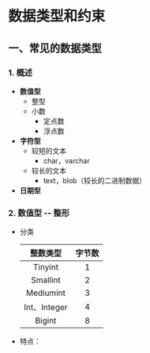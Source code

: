 # 数据类型和约束

## 一、常见的数据类型

### 1. 概述

+ **数值型**
  + 整型
  + 小数
    + 定点数
    + 浮点数
+ **字符型**
  + 较短的文本
    + char，varchar
  + 较长的文本
    + text，blob（较长的二进制数据）
+ **日期型**

### 2. 数值型 -- 整形

+ 分类

    |   整数类型   | 字节数 |
    | :----------: | :----: |
    |   Tinyint    |   1    |
    |   Smallint   |   2    |
    |  Mediumint   |   3    |
    | Int、Integer |   4    |
    |    Bigint    |   8    |

+ 特点：

  

